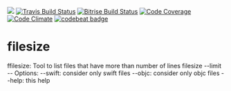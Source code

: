 ![](https://img.shields.io/badge/Swift-4.0-orange.svg)
[![Travis Build Status](https://travis-ci.org/fsaar/tflapp.svg?branch=master)](https://travis-ci.org/fsaar/tflapp)
[![Bitrise Build Status](https://www.bitrise.io/app/57e558f6294006e4/status.svg?token=DDsEZOktnPuT6q5sZJrbwQ&branch=master)](https://www.bitrise.io/app/57e558f6294006e4)
[![Code Coverage](https://codecov.io/gh/fsaar/tflapp/coverage.svg?branch=master)](https://codecov.io/gh/fsaar/tflapp/branch/master)
[![Code Climate](https://codeclimate.com/github/fsaar/tflapp/badges/gpa.svg)](https://codeclimate.com/github/fsaar/tflapp)
[![codebeat badge](https://codebeat.co/badges/4ab21651-9ae0-423b-a49f-412427a2d2d5)](https://codebeat.co/projects/github-com-fsaar-tflapp-master)

# filesize

ffilesize: Tool to list files that have more than <limit> number of lines
filesize <path> --limit <number> --<Options>
Options:
--swift: consider only swift files
--objc: consider only objc files
--help: this help

